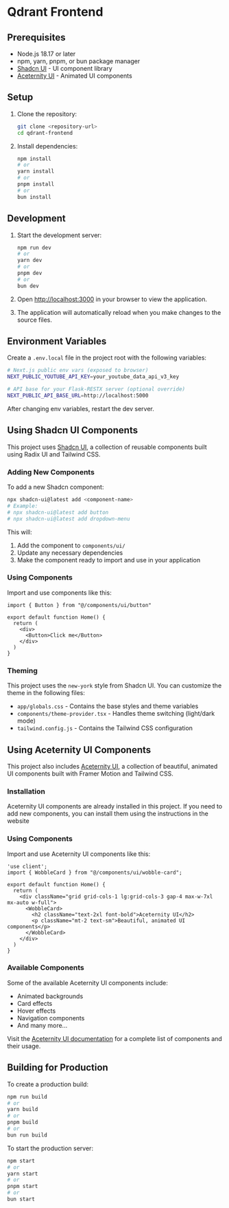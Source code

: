 # Qdrant Frontend

## Prerequisites

- Node.js 18.17 or later
- npm, yarn, pnpm, or bun package manager
- [Shadcn UI](https://ui.shadcn.com/) - UI component library
- [Aceternity UI](https://ui.aceternity.com/) - Animated UI components

## Setup

1. Clone the repository:
   ```bash
   git clone <repository-url>
   cd qdrant-frontend
   ```

2. Install dependencies:
   ```bash
   npm install
   # or
   yarn install
   # or
   pnpm install
   # or
   bun install
   ```

## Development

1. Start the development server:
   ```bash
   npm run dev
   # or
   yarn dev
   # or
   pnpm dev
   # or
   bun dev
   ```

2. Open [http://localhost:3000](http://localhost:3000) in your browser to view the application.

3. The application will automatically reload when you make changes to the source files.

## Environment Variables

Create a `.env.local` file in the project root with the following variables:

```bash
# Next.js public env vars (exposed to browser)
NEXT_PUBLIC_YOUTUBE_API_KEY=your_youtube_data_api_v3_key

# API base for your Flask-RESTX server (optional override)
NEXT_PUBLIC_API_BASE_URL=http://localhost:5000
```

After changing env variables, restart the dev server.

## Using Shadcn UI Components

This project uses [Shadcn UI](https://ui.shadcn.com/), a collection of reusable components built using Radix UI and Tailwind CSS.

### Adding New Components

To add a new Shadcn component:

```bash
npx shadcn-ui@latest add <component-name>
# Example:
# npx shadcn-ui@latest add button
# npx shadcn-ui@latest add dropdown-menu
```

This will:
1. Add the component to `components/ui/`
2. Update any necessary dependencies
3. Make the component ready to import and use in your application

### Using Components

Import and use components like this:

```tsx
import { Button } from "@/components/ui/button"

export default function Home() {
  return (
    <div>
      <Button>Click me</Button>
    </div>
  )
}
```

### Theming

This project uses the `new-york` style from Shadcn UI. You can customize the theme in the following files:
- `app/globals.css` - Contains the base styles and theme variables
- `components/theme-provider.tsx` - Handles theme switching (light/dark mode)
- `tailwind.config.js` - Contains the Tailwind CSS configuration

## Using Aceternity UI Components

This project also includes [Aceternity UI](https://ui.aceternity.com/), a collection of beautiful, animated UI components built with Framer Motion and Tailwind CSS.

### Installation

Aceternity UI components are already installed in this project. If you need to add new components, you can install them using the instructions in the website


### Using Components

Import and use Aceternity UI components like this:

```tsx
'use client';
import { WobbleCard } from "@/components/ui/wobble-card";

export default function Home() {
  return (
    <div className="grid grid-cols-1 lg:grid-cols-3 gap-4 max-w-7xl mx-auto w-full">
      <WobbleCard>
        <h2 className="text-2xl font-bold">Aceternity UI</h2>
        <p className="mt-2 text-sm">Beautiful, animated UI components</p>
      </WobbleCard>
    </div>
  )
}
```

### Available Components

Some of the available Aceternity UI components include:
- Animated backgrounds
- Card effects
- Hover effects
- Navigation components
- And many more...

Visit the [Aceternity UI documentation](https://ui.aceternity.com/docs) for a complete list of components and their usage.

## Building for Production

To create a production build:

```bash
npm run build
# or
yarn build
# or
pnpm build
# or
bun run build
```

To start the production server:

```bash
npm start
# or
yarn start
# or
pnpm start
# or
bun start
```
